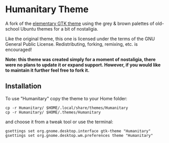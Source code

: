 # Humanitary Theme

A fork of the [elementary GTK theme](https://launchpad.net/egtk) using the grey & brown palettes of old-school Ubuntu themes for a bit of nostaligia.

Like the original theme, this one is licensed under the terms of the GNU General Public License. Redistributing, forking, remixing, etc. is encouraged!

**Note: this theme was created simply for a moment of nostaligia, there were no plans to update it or expand support. However, if you would like to maintain it further feel free to fork it.**

## Installation

To use "Humanitary" copy the theme to your Home folder:

    cp -r Humanitary/ $HOME/.local/share/themes/Humanitary
    cp -r Humanitary/ $HOME/.themes/Humanitary

and choose it from a tweak tool or use the terminal:

    gsettings set org.gnome.desktop.interface gtk-theme "Humanitary"
	gsettings set org.gnome.desktop.wm.preferences theme "Humanitary"
